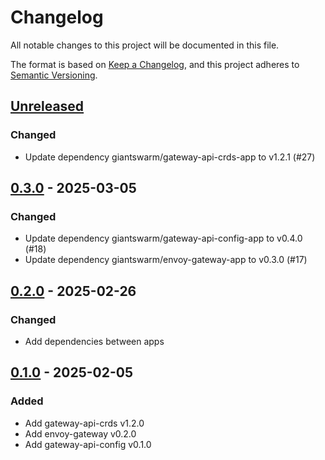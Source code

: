 # Changelog

All notable changes to this project will be documented in this file.

The format is based on [Keep a Changelog](https://keepachangelog.com/en/1.0.0/),
and this project adheres to [Semantic Versioning](https://semver.org/spec/v2.0.0.html).

## [Unreleased]

### Changed

- Update dependency giantswarm/gateway-api-crds-app to v1.2.1 (#27)

## [0.3.0] - 2025-03-05

### Changed

- Update dependency giantswarm/gateway-api-config-app to v0.4.0 (#18)
- Update dependency giantswarm/envoy-gateway-app to v0.3.0 (#17)

## [0.2.0] - 2025-02-26

### Changed

- Add dependencies between apps

## [0.1.0] - 2025-02-05

### Added

- Add gateway-api-crds v1.2.0
- Add envoy-gateway v0.2.0
- Add gateway-api-config v0.1.0

[Unreleased]: https://github.com/giantswarm/gateway-api-bundle/compare/v0.3.0...HEAD
[0.3.0]: https://github.com/giantswarm/gateway-api-bundle/compare/v0.2.0...v0.3.0
[0.2.0]: https://github.com/giantswarm/gateway-api-bundle/compare/v0.1.0...v0.2.0
[0.1.0]: https://github.com/giantswarm/gateway-api-bundle/releases/tag/v0.1.0
